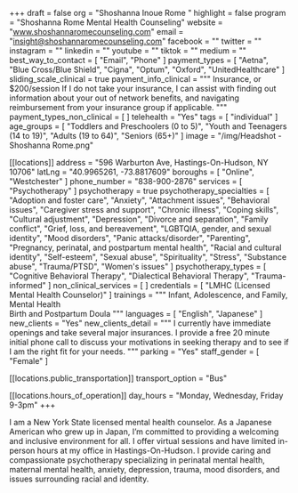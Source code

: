 +++
draft = false
org = "Shoshanna Inoue Rome "
highlight = false
program = "Shoshanna Rome Mental Health Counseling"
website = "www.shoshannaromecounseling.com"
email = "insight@shoshannaromecounseling.com"
facebook = ""
twitter = ""
instagram = ""
linkedin = ""
youtube = ""
tiktok = ""
medium = ""
best_way_to_contact = [ "Email", "Phone" ]
payment_types = [
  "Aetna",
  "Blue Cross/Blue Shield",
  "Cigna",
  "Optum",
  "Oxford",
  "UnitedHealthcare"
]
sliding_scale_clinical = true
payment_info_clinical = """
Insurance, or $200/session 
If I do not take your insurance, I can assist with finding out information about your out of network benefits, and navigating reimbursement from your insurance group if applicable. """
payment_types_non_clinical = [ ]
telehealth = "Yes"
tags = [ "individual" ]
age_groups = [
  "Toddlers and Preschoolers (0 to 5)",
  "Youth and Teenagers (14 to 19)",
  "Adults (19 to 64)",
  "Seniors (65+)"
]
image = "/img/Headshot - Shoshanna Rome.png"

[[locations]]
address = "596 Warburton Ave, Hastings-On-Hudson, NY 10706"
latLng = "40.9965261, -73.8817609"
boroughs = [ "Online", "Westchester" ]
phone_number = "838-900-2876"
services = [ "Psychotherapy" ]
psychotherapy = true
psychotherapy_specialties = [
  "Adoption and foster care",
  "Anxiety",
  "Attachment issues",
  "Behavioral issues",
  "Caregiver stress and support",
  "Chronic illness",
  "Coping skills",
  "Cultural adjustment",
  "Depression",
  "Divorce and separation",
  "Family conflict",
  "Grief, loss, and bereavement",
  "LGBTQIA, gender, and sexual identity",
  "Mood disorders",
  "Panic attacks/disorder",
  "Parenting",
  "Pregnancy, perinatal, and postpartum mental health",
  "Racial and cultural identity",
  "Self-esteem",
  "Sexual abuse",
  "Spirituality",
  "Stress",
  "Substance abuse",
  "Trauma/PTSD",
  "Women's issues"
]
psychotherapy_types = [
  "Cognitive Behavioral Therapy",
  "Dialectical Behavioral Therapy",
  "Trauma-informed"
]
non_clinical_services = [ ]
credentials = [ "LMHC (Licensed Mental Health Counselor)" ]
trainings = """
Infant, Adolescence, and Family, Mental Health      
Birth and Postpartum Doula       """
languages = [ "English", "Japanese" ]
new_clients = "Yes"
new_clients_detail = """
I currently have immediate openings and take several major insurances. 
I provide a free 20 minute initial phone call to discuss your motivations in seeking therapy and to see if I am the right fit for your needs. """
parking = "Yes"
staff_gender = [ "Female" ]

  [[locations.public_transportation]]
  transport_option = "Bus"

  [[locations.hours_of_operation]]
  day_hours = "Monday, Wednesday, Friday 9-3pm"
+++

I am a New York State licensed mental health counselor. As a Japanese American who grew up in Japan, I’m committed to providing a welcoming and inclusive environment for all. I offer virtual sessions and have limited in-person hours at my office in Hastings-On-Hudson. I provide caring and compassionate psychotherapy specializing in perinatal mental health, maternal mental health, anxiety, depression, trauma, mood disorders, and issues surrounding racial and identity.
